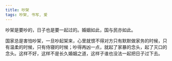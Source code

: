 ```yaml
---
title: 吵架
tags: 吵架, 书写, 爱
---
```



吵架是要吵的，日子也是要一起过的。婚姻如此，国与民亦如此。

国家总是害怕吵架，一旦吵起架来，心里就恨不得对方只有默默做家务的时候，只有温柔的时候，只有侍寝的时候；吵得再凶一点，就起了家暴的念头，起了灭口的念头。这样不好，这样不是长久婚姻之道，这样子谁也没法一起把日子过下去。


